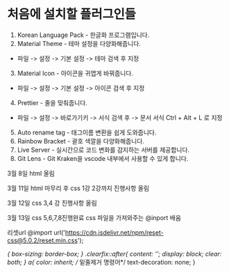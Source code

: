 # 처음에 설치할 플러그인들
1. Korean Language Pack - 한글화 프로그램입니다.
2. Material Theme - 테마 설정을 다양화해줍니다.
- 파일 -> 설정 -> 기본 설정 -> 테마 검색 후 지정
3. Material Icon - 아이콘을 귀엽게 바꿔줍니다.
- 파일 -> 설정 -> 기본 설정 -> 아이콘 검색 후 지정
4. Prettier - 줄을 맞춰줍니다.
- 파일 -> 설정 -> 바로가기키 -> 서식 검색 후 -> 문서 서식 Ctrl + Alt + L 로 지정
5. Auto rename tag - 태그이름 변환을 쉽게 도와줍니다.
6. Rainbow Bracket - 괄호 색깔을 다양화해줍니다.
7. Live Server - 실시간으로 코드 변화를 감지하는 서버를 제공합니다.
8. Git Lens - Git Kraken을 vscode 내부에서 사용할 수 있게 합니다.


  3월 8일 html 올림
  
  3월 11일 html 마무리 후 css 1강 2강까지 진행사항 올림

  3월 12일 css 3,4 강 진행사항 올림

  3월 13일 css 5,6,7,8진행완료
  css 파일을 가져와주는 @inport 배움

  리셋url
  @import url('https://cdn.jsdelivr.net/npm/reset-css@5.0.2/reset.min.css');
  
*{
  box-sizing: border-box;
}
.clearfix::after{
  content: '';
  display: block;
  clear: both;
}
a{
  color: inherit;
  /* 밑줄제거 명령어*/
  text-decoration: none;
}
